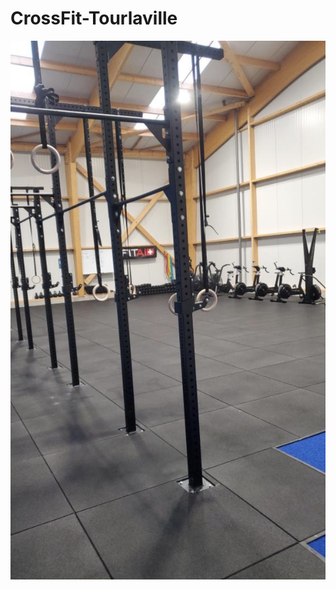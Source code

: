 # CrossFit-Tourlaville
<div><img src="img/salle1.jpg" alt="Slide 1"></div>



<link rel="stylesheet" type="text/css" href="https://cdn.jsdelivr.net/npm/slick-carousel@1.8.1/slick/slick.css"/>
    <link rel="stylesheet" type="text/css" href="https://cdn.jsdelivr.net/npm/slick-carousel@1.8.1/slick/slick-theme.css"/>
    <script src="https://code.jquery.com/jquery-3.6.4.min.js"></script>
    <script src="https://cdn.jsdelivr.net/npm/slick-carousel@1.8.1/slick/slick.min.js"></script>
    <link rel="stylesheet" href="https://cdnjs.cloudflare.com/ajax/libs/lightbox2/2.11.1/css/lightbox.min.css" integrity="sha512-DhDDt7QJQJKUjRKh9M/x6ZHGR8I72BRRYBm4Zjv7Gm+g6s7RNBsj3xZq7BR4rcziwGpj5TZ9xcpDhE9Ed1WjYg==" crossorigin="anonymous" referrerpolicy="no-referrer" />

